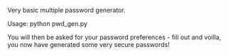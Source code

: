 Very basic multiple password generator.

Usage:
python pwd_gen.py

You will then be asked for your password preferences - fill out and voilla, you now have generated some very secure passwords!
